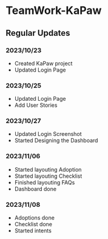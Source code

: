 # TeamWork-KaPaw

## Regular Updates

### 2023/10/23
 - Created KaPaw project
 - Updated Login Page

### 2023/10/25
 - Updated Login Page
 - Add User Stories

### 2023/10/27
 - Updated Login Screenshot
 - Started Designing the Dashboard

### 2023/11/06
 - Started layouting Adoption
 - Started layouting Checklist
 - Finished layouting FAQs
 - Dashboard done

### 2023/11/08
 - Adoptions done
 - Checklist done
 - Started intents
